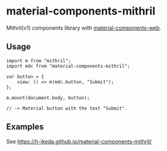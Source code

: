 # material-components-mithril
Mithril(v1) components library with [material-components-web](https://github.com/material-components/material-components-web).
## Usage
```
import m from "mithril";
import mdc from "material-components-mithril";

var button = {
    view: () => m(mdc.button, "Submit");
};

m.mount(document.body, button);

// -> Material button with the text "Submit".
```
## Examples
See https://h-ikeda.github.io/material-components-mithril/